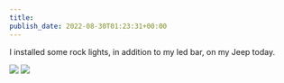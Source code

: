 ```yaml
---
title: 
publish_date: 2022-08-30T01:23:31+00:00
---
```


I installed some rock lights, in addition to my led bar, on my Jeep today. 

![](https://lukebouch-com.s3.us-west-004.backblazeb2.com/120/83dde53d-7bd0-49a2-bf2b-75021fc04b1c.jpg)
![](https://lukebouch-com.s3.us-west-004.backblazeb2.com/121/8085037f-24cc-4f49-bbaa-e0b7c96ac626.jpg)
